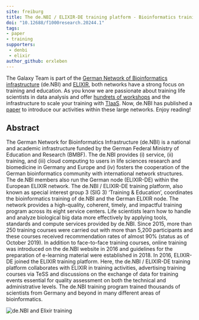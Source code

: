 ```yaml
---
site: freiburg
title: The de.NBI / ELIXIR-DE training platform - Bioinformatics training in Germany and across Europe within ELIXIR
doi: "10.12688/f1000research.20244.1"
tags:
- paper
- training
supporters:
 - denbi
 - elixir
author_github: erxleben
---
```


The Galaxy Team is part of the [German Network of Bioinformatics infrastructure](https://www.denbi.de) (de.NBI)
and [ELIXIR](https://elixir-europe.org), both networks have a strong focus on training and education.
As you know we are passionate about training life scientists in data analysis and offer
[hundrets of workshops](https://galaxyproject.eu/events) and the infrastructure to scale your training with 
[TIaaS](https://galaxyproject.eu/tiaas). Now, de.NBI has published a 
[paper](https://f1000research.com/articles/8-1877/v1) to introduce our activities within these large networks. Enjoy reading!

## Abstract

The German Network for Bioinformatics Infrastructure (de.NBI) is a national and academic infrastructure funded by the German Federal Ministry of Education and Research (BMBF). The de.NBI provides (i) service, (ii) training, and (iii) cloud computing to users in life sciences research and biomedicine in Germany and Europe and (iv) fosters the cooperation of the German bioinformatics community with international network structures. The de.NBI members also run the German node (ELIXIR-DE) within the European ELIXIR network. The de.NBI / ELIXIR-DE training platform, also known as special interest group 3 (SIG 3) ‘Training & Education’, coordinates the bioinformatics training of de.NBI and the German ELIXIR node. The network provides a high-quality, coherent, timely, and impactful training program across its eight service centers. Life scientists learn how to handle and analyze biological big data more effectively by applying tools, standards and compute services provided by de.NBI. Since 2015, more than 250 training courses were carried out with more than 5,200 participants and these courses received recommendation rates of almost 90% (status as of October 2019). In addition to face-to-face training courses, online training was introduced on the de.NBI website in 2016 and guidelines for the preparation of e-learning material were established in 2018. In 2016, ELIXIR-DE joined the ELIXIR training platform. Here, the de.NBI / ELIXIR-DE training platform collaborates with ELIXIR in training activities, advertising training courses via TeSS and discussions on the exchange of data for training events essential for quality assessment on both the technical and administrative levels. The de.NBI training program trained thousands of scientists from Germany and beyond in many different areas of bioinformatics. 


![de.NBI and Elixir training](/assets/media/trainingpaper.gif)
